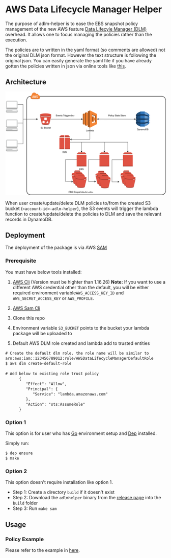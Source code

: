 # AWS Data Lifecycle Manager Helper
The purpose of adlm-helper is to ease the EBS snapshot policy management of the new AWS feature [Data Lifecyle Manager (DLM)](https://aws.amazon.com/about-aws/whats-new/2018/07/introducing-amazon-data-lifecycle-manager-for-ebs-snapshots/) overhead. It allows one to focus managing the policies rather than the execution. 

The policies are to written in the yaml format (so comments are allowed) not the original DLM json format. However the text structure is following the original json. You can easily generate the yaml file if you have already gotten the policies written in json via online tools like [this](https://www.json2yaml.com/).

## Architecture
![Diagram](docs/adlm-helper.svg)

When user create/update/delete DLM policies to/from the created S3 bucket (`<account-id>-adlm-helper`), the S3 events will trigger the lambda function to create/update/delete the policies to DLM and save the relevant records in DynamoDB. 


## Deployment
The deployment of the package is via AWS [SAM](https://docs.aws.amazon.com/serverlessrepo/latest/devguide/using-aws-sam.html)

### Prerequisite
You must have below tools installed:

1. [AWS Cli](https://docs.aws.amazon.com/cli/latest/userguide/installing.html) (Version must be highter than 1.16.26)
<b>Note:</b> If you want to use a different AWS credential other than the default, you will be either required environment variable`AWS_ACCESS_KEY_ID` and `AWS_SECRET_ACCESS_KEY` or `AWS_PROFILE`.

2. [AWS Sam Cli](https://docs.aws.amazon.com/lambda/latest/dg/sam-cli-requirements.html)

3. Clone this repo

4. Environment variable `S3_BUCKET` points to the bucket your lambda package will be uploaded to

5. Default AWS DLM role created and lambda add to trusted entities
```
# Create the default dlm role. the role name will be similar to arn:aws:iam::123456789012:role/AWSDataLifecycleManagerDefaultRole
$ aws dlm create-default-role

# Add below to existing role trust policy
      {
         "Effect": "Allow",
         "Principal": {
            "Service": "lambda.amazonaws.com"
         },
         "Action": "sts:AssumeRole"
      }
```

### Option 1
This option is for user who has [Go](https://golang.org/doc/install) environment setup and [Dep](https://github.com/golang/dep) installed.

Simply run:

    $ dep ensure
    $ make

### Option 2
This option doesn't require installation like option 1. 

- Step 1: Create a directory `build` if it doesn't exist
- Step 2: Download the `adlmhelper` binary from the [release page](https://github.com/liangrog/adlm-helper/releases) into the `build` folder
- Step 3: Run `make sam`

## Usage

### Policy Example
Please refer to the example in [here](examples/example.yaml).
